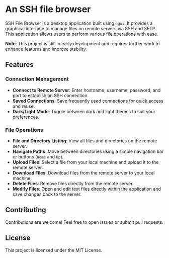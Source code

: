 # An SSH file  browser

SSH File Browser is a desktop application built using `egui`. It provides a graphical interface to manage files on remote servers via SSH and SFTP. This application allows users to perform various file operations with ease.

**Note**: This project is still in early development and requires further work to enhance features and improve stability. 





## Features

### Connection Management
- **Connect to Remote Server**: Enter hostname, username, password, and port to establish an SSH connection.
- **Saved Connections**: Save frequently used connections for quick access and reuse.
- **Dark/Light Mode**: Toggle between dark and light themes to suit your preferences.

### File Operations
- **File and Directory Listing**: View all files and directories on the remote server.
- **Navigate Paths**: Move between directories using a simple navigation bar or buttons (`Home` and `Up`).
- **Upload Files**: Select a file from your local machine and upload it to the remote server.
- **Download Files**: Download files from the remote server to your local machine.
- **Delete Files**: Remove files directly from the remote server.
- **Modify Files**: Open and edit text files directly within the application and save changes back to the server.



## Contributing


Contributions are welcome! Feel free to open issues or submit pull requests.

## License

This project is licensed under the MIT License.


